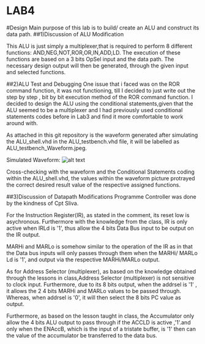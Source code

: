 LAB4
====
#Design 
Main purpose of this lab is to build/ create an ALU and construct its data path.
##1)Discussion of ALU Modification

This ALU is just simply a multiplexer,that is required to perform 8 different functions: AND,NEG,NOT,ROR,OR,IN,ADD,LD.
The execution of these functions are based on a 3 bits OpSel input and the data path. The necessary design output will then be generated, through the given input and selected functions.

##2)ALU Test and Debugging
One issue that i faced was on the ROR command function, it was not functioning, till I decided to just write out the step by step , bit by bit execution method of the ROR command function. I decided to design the ALU using the conditional statements,given that the ALU seemed to be a multiplexer and I had previously used conditional statements codes before in Lab3 and find it more comfortable to work around with.

As attached in this git repository is the waveform generated after simulating the ALU_shell.vhd in the ALU_testbench.vhd file, it will be labelled as ALU_testbench_Waveform.jpeg.

Simulated Waveform: 
![alt text][logo]

[logo]:https://github.com/Chinglim/LAB4/blob/master/ALU_testbench_Waveform.jpeg "ALU_testbench_Waveform"

Cross-checking with the waveform and the Conditional Statements coding within the ALU_shell.vhd, the values within the waveform picture protrayed the correct desired result value of the respective assigned functions.

##3)Discussion of Datapath Modifications
Programme Controller was done by the kindness of Cpt Sliva.

For the Instruction Register(IR), as stated in the comment, its reset low is asychronous. Furthermore with the knowledge from the class, IR is only active when IRLd is '1', thus allow the 4 bits Data Bus input to be output on the IR output.

MARHi and MARLo is somehow similar to the operation of the IR as in that the Data bus inputs will only passes through them when the MARHi/ MARLo Ld is '1', and output via the respective MARHi/MARLo output. 

As for Address Selector (multiplexer), as based on the knowledge obtained through the lessons in class,Address Selector (multiplexer) is not sensitive to clock input. Furthermore, due to its 8 bits output, when the addrsel is '1' , it allows the 2 4 bits MARHi and MARLo values to be passed through. Whereas, when addrsel is '0', it will then select the 8 bits PC value as output.

Furthermore, as based on the lesson taught in class, the Accumulator only allow the 4 bits ALU output to pass through if the ACCLD is active ,'1'.and only when the ENAccB, which is the input of a tristate buffer, is '1' then can the value of the accumulator be transferred to the data bus.

